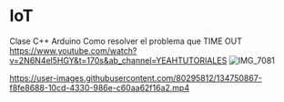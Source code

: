 # IoT
Clase C++ Arduino
Como resolver el problema que TIME OUT https://www.youtube.com/watch?v=2N6N4el5HGY&t=170s&ab_channel=YEAHTUTORIALES
![IMG_7081](https://user-images.githubusercontent.com/80295812/134750623-04213272-0368-4c9b-8795-b3668de51166.jpeg)



https://user-images.githubusercontent.com/80295812/134750867-f8fe8688-10cd-4330-986e-c60aa62f16a2.mp4

